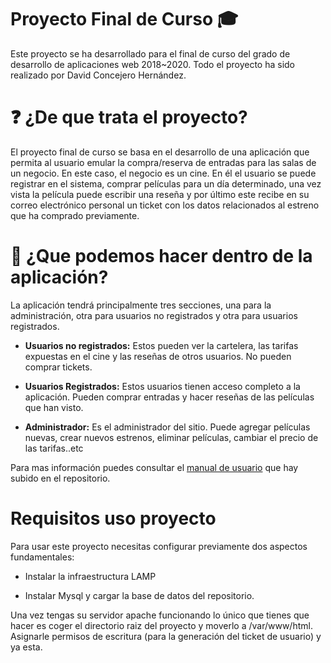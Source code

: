 # Proyecto Final de Curso :mortar_board:

Este proyecto se ha desarrollado para el final de curso del grado de desarrollo de aplicaciones web 2018~2020. Todo el proyecto ha sido realizado por David Concejero Hernández.

# :question: ¿De que trata el proyecto?

El proyecto final de curso se basa en el desarrollo de una aplicación que permita al usuario emular la compra/reserva de entradas para las salas de un negocio. En este caso, el negocio es un cine. En él el usuario se puede registrar en el sistema, comprar películas para un día determinado, una vez vista la película puede escribir una reseña y por último este recibe en su correo electrónico personal un ticket con los datos relacionados al estreno que ha comprado previamente.

# :hammer: ¿Que podemos hacer dentro de la aplicación?

La aplicación tendrá principalmente tres secciones, una para la administración, otra para usuarios no registrados y otra para usuarios registrados.

* **Usuarios no registrados:** Estos pueden ver la cartelera, las tarifas expuestas en el cine y las reseñas de otros usuarios. No pueden comprar tickets. 

* **Usuarios Registrados:** Estos usuarios tienen acceso completo a la aplicación. Pueden comprar entradas y hacer reseñas de las películas que han visto. 

* **Administrador:** Es el administrador del sitio. Puede agregar películas nuevas, crear nuevos estrenos, eliminar películas, cambiar el precio de las tarifas..etc

Para mas información puedes consultar el [manual de usuario](https://github.com/David-concejero/proyecto_integrado/blob/master/Manual.pdf) que hay subido en el repositorio.

# Requisitos uso proyecto

Para usar este proyecto necesitas configurar previamente dos aspectos fundamentales:

* Instalar la infraestructura LAMP

* Instalar Mysql y cargar la base de datos del repositorio.

Una vez tengas su servidor apache funcionando lo único que tienes que hacer es coger el directorio raiz del proyecto y moverlo a /var/www/html. Asignarle permisos de escritura (para la generación del ticket de usuario) y ya esta.
